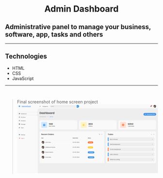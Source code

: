# <p align="center">Admin Dashboard<p>

## Administrative panel to manage your business, software, app, tasks and others

<hr>

## Technologies
- HTML
- CSS
- JavaScript

<hr>
<br>

> Final screenshot of home screen project
> ![preview](././img/screenshot.png)
